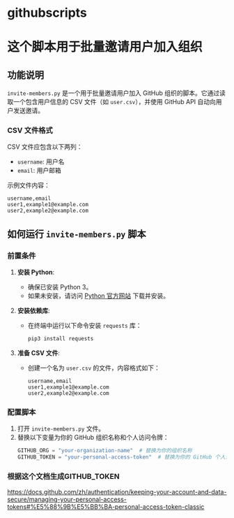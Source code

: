 # githubscripts

# 这个脚本用于批量邀请用户加入组织

## 功能说明

`invite-members.py` 是一个用于批量邀请用户加入 GitHub 组织的脚本。它通过读取一个包含用户信息的 CSV 文件（如 `user.csv`），并使用 GitHub API 自动向用户发送邀请。

### CSV 文件格式
CSV 文件应包含以下两列：
- `username`: 用户名
- `email`: 用户邮箱

示例文件内容：
```csv
username,email
user1,example1@example.com
user2,example2@example.com
```


## 如何运行 `invite-members.py` 脚本

### 前置条件
1. **安装 Python**:
   - 确保已安装 Python 3。
   - 如果未安装，请访问 [Python 官方网站](https://www.python.org/) 下载并安装。

2. **安装依赖库**:
   - 在终端中运行以下命令安装 `requests` 库：
     ```bash
     pip3 install requests
     ```

3. **准备 CSV 文件**:
   - 创建一个名为 `user.csv` 的文件，内容格式如下：
     ```csv
     username,email
     user1,example1@example.com
     user2,example2@example.com
     ```

### 配置脚本
1. 打开 `invite-members.py` 文件。
2. 替换以下变量为你的 GitHub 组织名称和个人访问令牌：
   ```python
   GITHUB_ORG = "your-organization-name"  # 替换为你的组织名称
   GITHUB_TOKEN = "your-personal-access-token"  # 替换为你的 GitHub 个人访问令牌
    ```
### 根据这个文档生成GITHUB_TOKEN
https://docs.github.com/zh/authentication/keeping-your-account-and-data-secure/managing-your-personal-access-tokens#%E5%88%9B%E5%BB%BA-personal-access-token-classic


